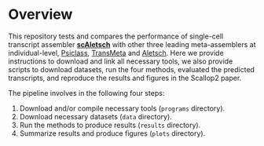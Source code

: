 # Overview

This repository tests and compares the performance of single-cell transcript assembler
[**scAletsch**](https://github.com/Shao-Group/aletsch) with other three leading meta-assemblers at individual-level,
[Psiclass](https://github.com/splicebox/PsiCLASS),
[TransMeta](https://github.com/yutingsdu/TransMeta) and
[Aletsch](https://github.com/Shao-Group/aletsch).
Here we provide instructions to download and link all necessary tools, we also provide scripts to download datasets, run the four methods, evaluated the
predicted transcripts, and reproduce the results and figures in the Scallop2 paper.

The pipeline involves in the following four steps:
1. Download and/or compile necessary tools (`programs` directory).
2. Download necessary datasets (`data` directory).
3. Run the methods to produce results (`results` directory).
4. Summarize results and produce figures (`plots` directory).
